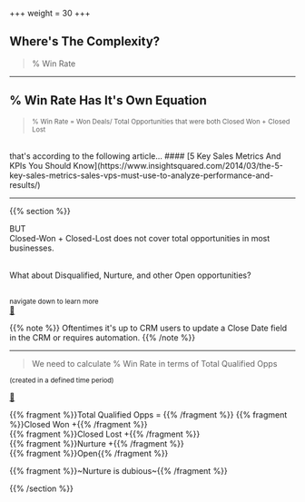 +++
weight = 30
+++

## Where's The Complexity?

>% Win Rate

---

## % Win Rate Has It's Own Equation

><small>% Win Rate = Won Deals/ Total Opportunities that were both Closed Won + Closed Lost</small>

<br>
that's according to the following article...
#### [5 Key Sales Metrics And KPIs You Should Know](https://www.insightsquared.com/2014/03/the-5-key-sales-metrics-sales-vps-must-use-to-analyze-performance-and-results/)

---

{{% section %}}

BUT<br>
Closed-Won + Closed-Lost does not cover total opportunities in most businesses.<br><br>

What about Disqualified, Nurture, and other Open opportunities?

<br>
<small>
navigate down to learn more
</small>
<br>
<a href="#" class="navigate-down">🔽</a>

{{% note %}}
Oftentimes it's up to CRM users to update a Close Date field in the CRM or requires automation.
{{% /note %}}
___

> We need to calculate % Win Rate in terms of Total Qualified Opps<br>

<small>(created in a defined time period)</small>

<a href="#" class="navigate-down">🔽</a>

{{% fragment %}}Total Qualified Opps = {{% /fragment %}}
{{% fragment %}}Closed Won +{{% /fragment %}}<br>
{{% fragment %}}Closed Lost +{{% /fragment %}}<br>
{{% fragment %}}Nurture +{{% /fragment %}}<br>
{{% fragment %}}Open{{% /fragment %}}<br>

{{% fragment %}}~Nurture is dubious~{{% /fragment %}}

{{% /section %}}
